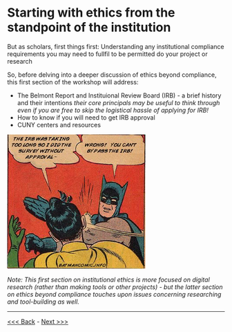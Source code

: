 # Starting with ethics from the standpoint of the institution

But as scholars, first things first:
Understanding any institutional compliance requirements you may need to fullfil to be permitted do your project or research

So, before delving into a deeper discussion of ethics beyond compliance, this first section of the workshop will address:
* The Belmont Report and Instituional Review Board (IRB) - a brief history and their intentions *their core principals may be useful to think through even if you are free to skip the logistical hassle of applying for IRB!*    
* How to know if you will need to get IRB approval
* CUNY centers and resources 

![someone saying the IRB was taking too long so I did it without approval! and then batman slapping them while saying wrong! you can't bypass the IRB!](batman.jpeg)  

*Note: This first section on institutional ethics is more focused on digital research (rather than making tools or other projects) - but the latter section on ethics beyond compliance touches upon issues concerning researching and tool-building as well.* 

******

[<<< Back](introduction.md) - [Next >>>](belmont.md)




